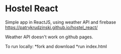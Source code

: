 # Hostel React
Simple app in ReactJS, using weather API and firebase
https://patrykrudzinski.github.io/hostel_react/

Weather API doesn't work on github pages.

To run locally:
*fork and download
*run index.html
